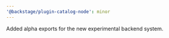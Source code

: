 ```yaml
---
'@backstage/plugin-catalog-node': minor
---
```


Added alpha exports for the new experimental backend system.
